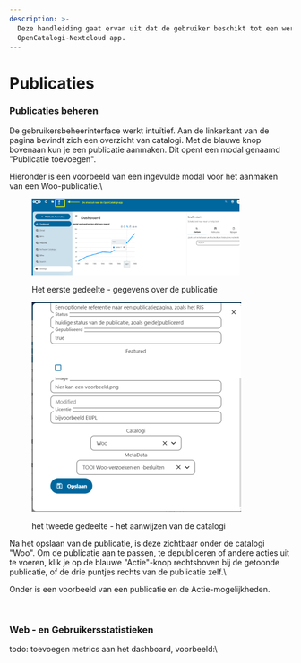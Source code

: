 ```yaml
---
description: >-
  Deze handleiding gaat ervan uit dat de gebruiker beschikt tot een werkende
  OpenCatalogi-Nextcloud app.
---
```


# Publicaties

### Publicaties beheren

De gebruikersbeheerinterface werkt intuïtief. Aan de linkerkant van de pagina bevindt zich een overzicht van catalogi. Met de blauwe knop bovenaan kun je een publicatie aanmaken. Dit opent een modal genaamd "Publicatie toevoegen".

Hieronder is een voorbeeld van een ingevulde modal voor het aanmaken van een Woo-publicatie.\


<div align="left">

<figure><img src="../assets/oc_publicatie_toevoegen_form.png" alt="" width="371"><figcaption><p>Het eerste gedeelte - gegevens over de publicatie</p></figcaption></figure>

 

<figure><img src="../assets/Open-Catalogi-Nextcloud.png" alt="" width="374"><figcaption><p>het tweede gedeelte - het aanwijzen van de catalogi</p></figcaption></figure>

</div>

Na het opslaan van de publicatie, is deze zichtbaar onder de catalogi "Woo". Om de publicatie aan te passen, te depubliceren of andere acties uit te voeren, klik je op de blauwe "Actie"-knop rechtsboven bij de getoonde publicatie, of de drie puntjes rechts van de publicatie zelf.\


Onder is een voorbeeld van een publicatie en de Actie-mogelijkheden.

<figure><img src="../.assets/oc_publicatie_acties.png" alt="" width="375"><figcaption></figcaption></figure>

### Web - en Gebruikersstatistieken

todo: toevoegen metrics aan het dashboard, voorbeeld:\


<figure><img src="../.assets/oc_dashboard.png" alt="" width="375"><figcaption></figcaption></figure>
